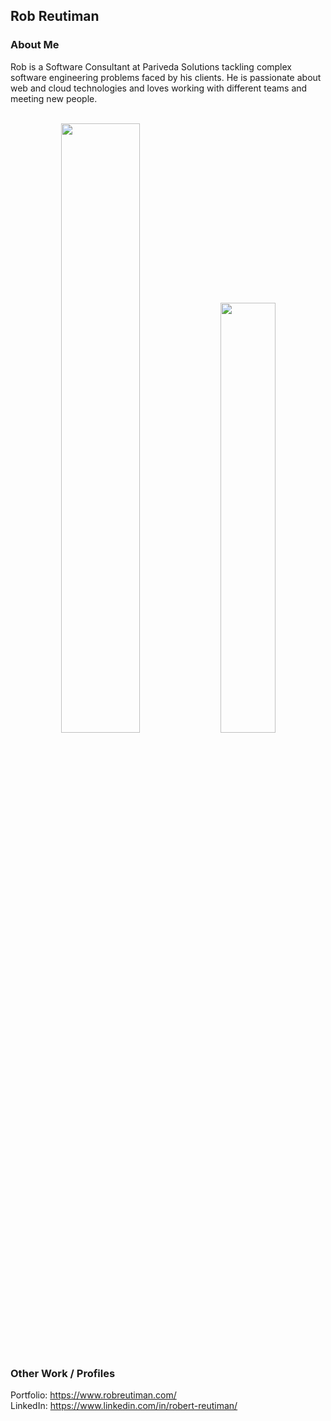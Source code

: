 ## Rob Reutiman

### About Me

Rob is a Software Consultant at Pariveda Solutions tackling complex software engineering problems faced by his clients. He is passionate about web and cloud technologies and loves working with different teams and meeting new people.

<br />

<div align="center">
  <img width="50%" src="https://github-readme-stats.vercel.app/api?username=Rob-Reutiman&show_icons=true" /> <img width="42%" src="https://github-readme-stats.vercel.app/api/top-langs/?username=Rob-Reutiman&layout=compact" />
 </div>

<br />

### Other Work / Profiles
Portfolio: https://www.robreutiman.com/  
LinkedIn: https://www.linkedin.com/in/robert-reutiman/
